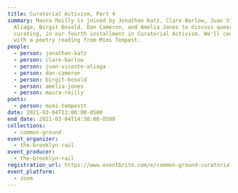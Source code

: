 ```yaml
---
title: Curatorial Activism, Part 4
summary: Maura Reilly is joined by Jonathan Katz, Clare Barlow, Juan Vicente
  Aliaga, Birgit Bosold, Dan Cameron, and Amelia Jones to discuss queer
  curating, in our fourth installment in Curatorial Activism. We'll conclude
  with a poetry reading from Mimi Tempest.
people:
  - person: jonathan-katz
  - person: clare-barlow
  - person: juan-vicente-aliaga
  - person: dan-cameron
  - person: birgit-bosold
  - person: amelia-jones
  - person: maura-reilly
poets:
  - person: mimi-tempestt
date: 2021-03-04T13:00:00-0500
end_date: 2021-03-04T14:30:00-0500
collections:
  - common-ground
event_organizer:
  - the-brooklyn-rail
event_producer:
  - the-brooklyn-rail
registration_url: https://www.eventbrite.com/e/common-ground-curatorial-activism-part-4-tickets-143206002007
event_platform:
  - zoom
---
```

